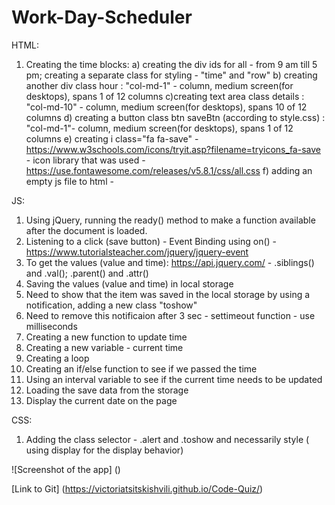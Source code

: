 # Work-Day-Scheduler
HTML:
1. Creating the time blocks:
a) creating the div ids for all - from 9 am till 5 pm; creating a separate class for styling - "time" and "row"
b) creating another div class hour : "col-md-1" - column, medium screen(for desktops), spans 1 of 12 columns
c)creating text area class details : "col-md-10" - column, medium screen(for desktops), spans 10 of 12 columns
d) creating a button class btn saveBtn (according to style.css) : "col-md-1"- column, medium screen(for desktops), spans 1 of 12 columns
e) creating i class="fa fa-save" - https://www.w3schools.com/icons/tryit.asp?filename=tryicons_fa-save - icon library that was used - https://use.fontawesome.com/releases/v5.8.1/css/all.css
f) adding an empty js file to html - <script src=""></script>

JS:
1. Using jQuery, running the ready() method to make a function available after the document is loaded.
2. Listening to a click (save button) - Event Binding using on() - https://www.tutorialsteacher.com/jquery/jquery-event
3. To get the values (value and time):  https://api.jquery.com/ - .siblings() and .val(); .parent() and .attr()
4. Saving the values (value and time) in local storage 
5. Need to show that the item was saved in the local storage by using a notification, adding a new class "toshow"
6. Need to remove this notificaion after 3 sec - settimeout function - use milliseconds 
7. Creating a new function to update time 
8. Creating a new variable - current time 
9. Creating a loop
10. Creating an if/else function to see if we passed the time
11. Using an interval variable to see if the current time needs to be updated
12. Loading the save data from the storage 
13. Display the current date on the page

CSS:
1. Adding the class selector - .alert and .toshow and necessarily style ( using display for the display behavior)

![Screenshot of the app] ()


[Link to Git] (https://victoriatsitskishvili.github.io/Code-Quiz/)
